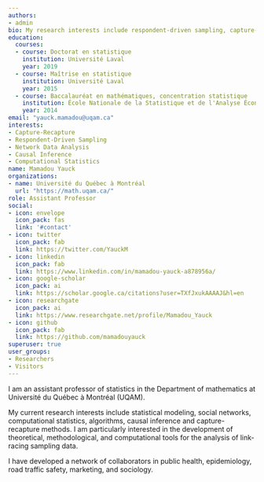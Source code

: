 ```yaml
---
authors:
- admin
bio: My research interests include respondent-driven sampling, capture-recapture methods, statistical network data analysis, causal inference and computational statistics.
education:
  courses:
  - course: Doctorat en statistique
    institution: Université Laval
    year: 2019
  - course: Maîtrise en statistique
    institution: Université Laval
    year: 2015
  - course: Baccalauréat en mathématiques, concentration statistique
    institution: École Nationale de la Statistique et de l'Analyse Économique
    year: 2014
email: "yauck.mamadou@uqam.ca"
interests:
- Capture-Recapture
- Respondent-Driven Sampling
- Network Data Analysis
- Causal Inference
- Computational Statistics
name: Mamadou Yauck
organizations:
- name: Université du Québec à Montréal
  url: "https://math.uqam.ca/"
role: Assistant Professor
social:
- icon: envelope
  icon_pack: fas
  link: '#contact'
- icon: twitter
  icon_pack: fab
  link: https://twitter.com/YauckM
- icon: linkedin
  icon_pack: fab
  link: https://www.linkedin.com/in/mamadou-yauck-a878956a/
- icon: google-scholar
  icon_pack: ai
  link: https://scholar.google.ca/citations?user=TXfJxukAAAAJ&hl=en
- icon: researchgate
  icon_pack: ai
  link: https://www.researchgate.net/profile/Mamadou_Yauck
- icon: github
  icon_pack: fab
  link: https://github.com/mamadouyauck
superuser: true
user_groups:
- Researchers
- Visitors
---
```


I am an assistant professor of statistics in the Department of mathematics at Université du Québec à Montréal (UQAM).

My current research interests include statistical modeling, social networks, computational statistics, algorithms, causal inference and capture-recapture methods. I am particularly interested in the development of theoretical, methodological, and computational tools for the analysis of link-racing sampling data.

I have developed a network of collaborators in public health, epidemiology, road traffic safety, marketing, and sociology.

